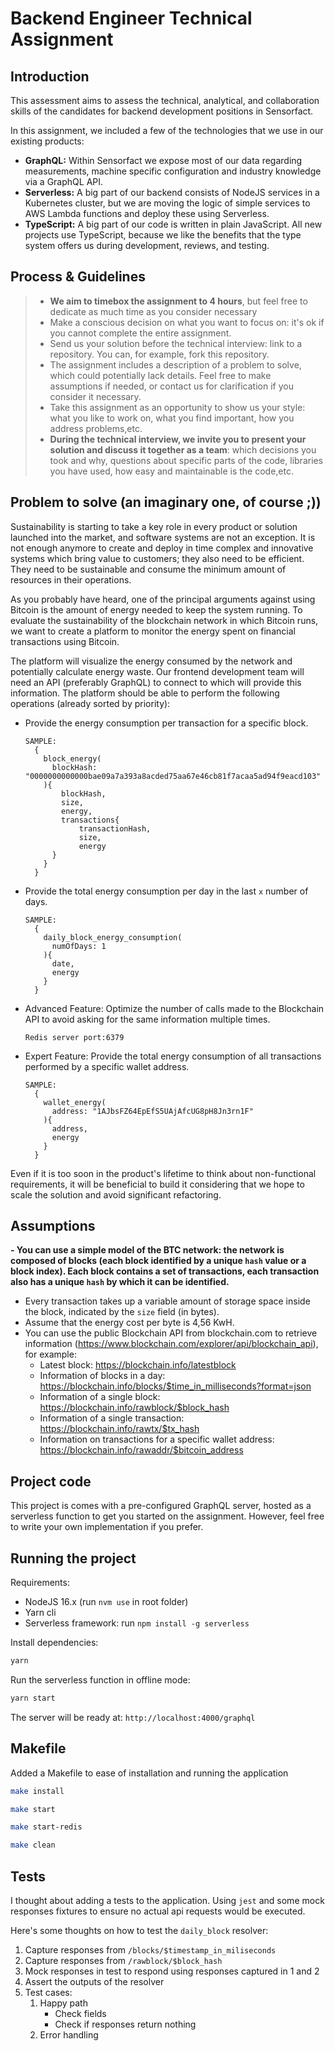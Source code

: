 # Backend Engineer Technical Assignment
## Introduction
This assessment aims to assess the technical, analytical, and collaboration skills of
the candidates for backend development positions in Sensorfact.

In this assignment, we included a few of the technologies that we use in our
existing products:

- **GraphQL:**
  Within Sensorfact we expose most of our data regarding measurements, machine
  specific configuration and industry knowledge via a GraphQL API.
- **Serverless:**
  A big part of our backend consists of NodeJS services in a
  Kubernetes cluster, but we are moving the logic of simple services to AWS Lambda
  functions and deploy these using Serverless.
- **TypeScript:**
  A big part of our code is written in plain JavaScript. All
  new projects use TypeScript, because we like the benefits that the type system
  offers us during development, reviews, and testing.

## Process & Guidelines

>- **We aim to timebox the assignment to 4 hours**, but feel free to dedicate as much time as you consider necessary
>- Make a conscious decision on what you want to focus on: it's ok if you
   cannot complete the entire assignment.
>- Send us your solution before the technical interview: link to a repository.
   You can, for example, fork this repository.
>- The assignment includes a description of a problem to solve, which could potentially lack
   details. Feel free to make assumptions if needed, or contact us for clarification if you consider it necessary.
>- Take this assignment as an opportunity to show us your style: what you like to
   work on, what you find important, how you address problems,etc.
>- **During the technical interview, we invite you to present your solution and discuss
   it together as a team**: which decisions you took and why, questions about specific parts of the code,
   libraries you have used, how easy and maintainable is the code,etc.

## Problem to solve (an imaginary one, of course ;))

Sustainability is starting to take a key role in every product or solution launched into the market, and software
systems are not an exception. It is not enough anymore to create and deploy in time complex and innovative
systems which bring value to customers; they also need to be efficient. They need to
be sustainable and consume the minimum amount of resources in their operations.

As you probably have heard, one of the principal arguments against using Bitcoin is the amount of energy needed to keep
the system running. To evaluate the sustainability of the blockchain network in which Bitcoin runs, we
want to create a platform to monitor the energy spent on financial transactions using Bitcoin.

The platform will visualize the energy consumed by the network and potentially calculate energy waste. Our frontend
development team will need an API (preferably GraphQL) to connect to which will provide this information. The platform should
be able to perform the following operations (already sorted by priority):

- Provide the energy consumption per transaction for a specific block.
  ```
  SAMPLE:
    {
      block_energy(
        blockHash: "0000000000000bae09a7a393a8acded75aa67e46cb81f7acaa5ad94f9eacd103"
      ){
          blockHash,
          size,
          energy,
          transactions{
              transactionHash,
              size,
              energy
        }
      }
    }
  ```
- Provide the total energy consumption per day in the last `x` number of days.
  ```
  SAMPLE:
    {
      daily_block_energy_consumption(
        numOfDays: 1
      ){
        date,
        energy
      }
    }
  ```
- Advanced Feature: Optimize the number of calls made to the Blockchain API to avoid asking for the
  same information multiple times.
  ```
  Redis server port:6379
  ```
- Expert Feature: Provide the total energy consumption of all transactions performed by a specific wallet address.
  ```
  SAMPLE:
    {
      wallet_energy(
        address: "1AJbsFZ64EpEfS5UAjAfcUG8pH8Jn3rn1F"
      ){
        address,
        energy
      }
    }
  ```

Even if it is too soon in the product's lifetime to think about non-functional requirements, it will be beneficial to
build it considering that we hope to scale the solution and avoid significant refactoring.

## Assumptions

**- You can use a simple model of the BTC network: the network is composed of blocks (each block identified by a unique `hash` value
or a block index). Each block contains a set of transactions, each transaction also has a unique `hash` by which it can be identified.**
- Every transaction takes up a variable amount of storage space inside the block, indicated by the `size` field (in bytes).
- Assume that the energy cost per byte is 4,56 KwH.
- You can use the public Blockchain API from blockchain.com to retrieve information
  (https://www.blockchain.com/explorer/api/blockchain_api), for example:
    - Latest block: https://blockchain.info/latestblock
    - Information of blocks in a day: https://blockchain.info/blocks/$time_in_milliseconds?format=json
    - Information of a single block: https://blockchain.info/rawblock/$block_hash
    - Information of a single transaction: https://blockchain.info/rawtx/$tx_hash
    - Information on transactions for a specific wallet address: https://blockchain.info/rawaddr/$bitcoin_address

## Project code
This project is comes with a pre-configured GraphQL server, hosted as a serverless
function to get you started on the assignment. However, feel free to write your
own implementation if you prefer.

## Running the project
Requirements:
- NodeJS 16.x (run `nvm use` in root folder)
- Yarn cli
- Serverless framework: run `npm install -g serverless`

Install dependencies:

```sh
yarn
```

Run the serverless function in offline mode:

```sh
yarn start
```

The server will be ready at: `http://localhost:4000/graphql`

## Makefile
Added a Makefile to ease of installation and running the application
```sh
make install

make start

make start-redis

make clean
```

## Tests

I thought about adding a tests to the application. Using `jest` and some mock responses fixtures to
ensure no actual api requests would be executed.

Here's some thoughts on how to test the `daily_block` resolver:

1. Capture responses from `/blocks/$timestamp_in_miliseconds`
2. Capture responses from `/rawblock/$block_hash`
3. Mock responses in test to respond using responses captured in 1 and 2
4. Assert the outputs of the resolver
5. Test cases:
   1. Happy path
      - Check fields
      - Check if responses return nothing
   2. Error handling
